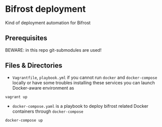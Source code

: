 Bifrost deployment
==================
Kind of deployment automation for Bifrost

Prerequisites
-------------
BEWARE: in this repo git-submodules are used!

Files & Directories
-------------------
* `Vagrantfile`, `playbook.yml` if you cannot run `docker` and `docker-compose` locally or have some troubles installing these services you can launch Docker-aware environment as
```text
vagrant up
```
* `docker-compose.yaml` is a playbook to deploy bifrost related Docker containers through `docker-compose`
```text
docker-compose up
```